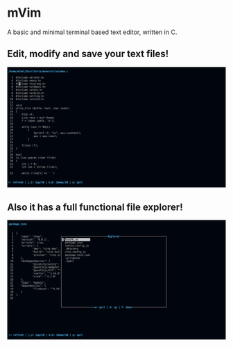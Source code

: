 # mVim
A basic and minimal terminal based text editor, written in C.

## Edit, modify and save your text files!
![Screenshot](msee.png)

## Also it has a full functional file explorer!
![Screenshot](explorer.png)
